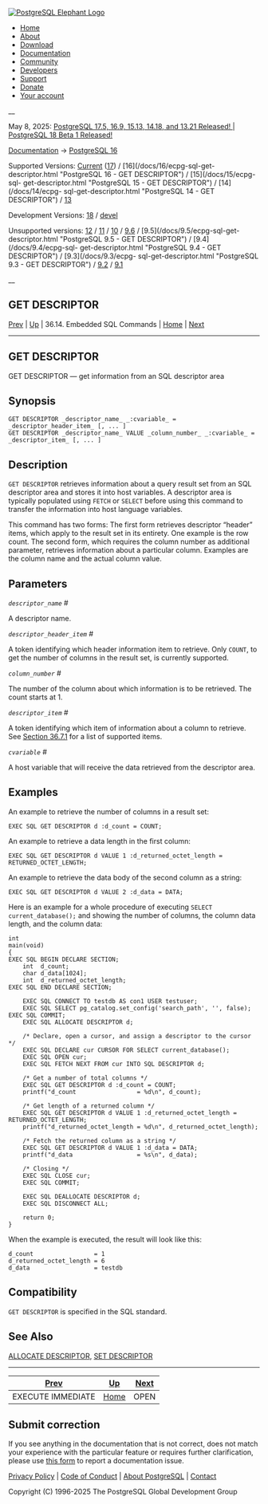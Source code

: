 [ ![PostgreSQL Elephant Logo](/media/img/about/press/elephant.png) ](/)

  * [Home](/ "Home")
  * [About](/about/ "About")
  * [Download](/download/ "Download")
  * [Documentation](/docs/ "Documentation")
  * [Community](/community/ "Community")
  * [Developers](/developer/ "Developers")
  * [Support](/support/ "Support")
  * [Donate](/about/donate/ "Donate")
  * [Your account](/account/ "Your account")

__

May 8, 2025: [ PostgreSQL 17.5, 16.9, 15.13, 14.18, and 13.21 Released! ](/about/news/postgresql-175-169-1513-1418-and-1321-released-3072/) | [ PostgreSQL 18 Beta 1 Released! ](/about/news/postgresql-18-beta-1-released-3070/)

[Documentation](/docs/ "Documentation") -> [PostgreSQL
16](/docs/16/index.html)

Supported Versions: [Current](/docs/current/ecpg-sql-get-descriptor.html
"PostgreSQL 17 - GET DESCRIPTOR") ([17](/docs/17/ecpg-sql-get-descriptor.html
"PostgreSQL 17 - GET DESCRIPTOR")) / [16](/docs/16/ecpg-sql-get-
descriptor.html "PostgreSQL 16 - GET DESCRIPTOR") / [15](/docs/15/ecpg-sql-
get-descriptor.html "PostgreSQL 15 - GET DESCRIPTOR") / [14](/docs/14/ecpg-
sql-get-descriptor.html "PostgreSQL 14 - GET DESCRIPTOR") /
[13](/docs/13/ecpg-sql-get-descriptor.html "PostgreSQL 13 - GET DESCRIPTOR")

Development Versions: [18](/docs/18/ecpg-sql-get-descriptor.html "PostgreSQL
18 - GET DESCRIPTOR") / [devel](/docs/devel/ecpg-sql-get-descriptor.html
"PostgreSQL devel - GET DESCRIPTOR")

Unsupported versions: [12](/docs/12/ecpg-sql-get-descriptor.html "PostgreSQL
12 - GET DESCRIPTOR") / [11](/docs/11/ecpg-sql-get-descriptor.html "PostgreSQL
11 - GET DESCRIPTOR") / [10](/docs/10/ecpg-sql-get-descriptor.html "PostgreSQL
10 - GET DESCRIPTOR") / [9.6](/docs/9.6/ecpg-sql-get-descriptor.html
"PostgreSQL 9.6 - GET DESCRIPTOR") / [9.5](/docs/9.5/ecpg-sql-get-
descriptor.html "PostgreSQL 9.5 - GET DESCRIPTOR") / [9.4](/docs/9.4/ecpg-sql-
get-descriptor.html "PostgreSQL 9.4 - GET DESCRIPTOR") / [9.3](/docs/9.3/ecpg-
sql-get-descriptor.html "PostgreSQL 9.3 - GET DESCRIPTOR") /
[9.2](/docs/9.2/ecpg-sql-get-descriptor.html "PostgreSQL 9.2 - GET
DESCRIPTOR") / [9.1](/docs/9.1/ecpg-sql-get-descriptor.html "PostgreSQL 9.1 -
GET DESCRIPTOR")

__

GET DESCRIPTOR  
---  
[Prev](ecpg-sql-execute-immediate.html "EXECUTE IMMEDIATE")  | [Up](ecpg-sql-commands.html "36.14. Embedded SQL Commands") | 36.14. Embedded SQL Commands | [Home](index.html "PostgreSQL 16.9 Documentation") |  [Next](ecpg-sql-open.html "OPEN")  
  
* * *

## GET DESCRIPTOR

GET DESCRIPTOR — get information from an SQL descriptor area

## Synopsis

    
    
    GET DESCRIPTOR _descriptor_name_ _:cvariable_ = _descriptor_header_item_ [, ... ]
    GET DESCRIPTOR _descriptor_name_ VALUE _column_number_ _:cvariable_ = _descriptor_item_ [, ... ]
    

## Description

`GET DESCRIPTOR` retrieves information about a query result set from an SQL
descriptor area and stores it into host variables. A descriptor area is
typically populated using `FETCH` or `SELECT` before using this command to
transfer the information into host language variables.

This command has two forms: The first form retrieves descriptor “header”
items, which apply to the result set in its entirety. One example is the row
count. The second form, which requires the column number as additional
parameter, retrieves information about a particular column. Examples are the
column name and the actual column value.

## Parameters

_`descriptor_name`_ #

    

A descriptor name.

_`descriptor_header_item`_ #

    

A token identifying which header information item to retrieve. Only `COUNT`,
to get the number of columns in the result set, is currently supported.

_`column_number`_ #

    

The number of the column about which information is to be retrieved. The count
starts at 1.

_`descriptor_item`_ #

    

A token identifying which item of information about a column to retrieve. See
[Section 36.7.1](ecpg-descriptors.html#ECPG-NAMED-DESCRIPTORS "36.7.1. Named
SQL Descriptor Areas") for a list of supported items.

_`cvariable`_ #

    

A host variable that will receive the data retrieved from the descriptor area.

## Examples

An example to retrieve the number of columns in a result set:

    
    
    EXEC SQL GET DESCRIPTOR d :d_count = COUNT;
    

An example to retrieve a data length in the first column:

    
    
    EXEC SQL GET DESCRIPTOR d VALUE 1 :d_returned_octet_length = RETURNED_OCTET_LENGTH;
    

An example to retrieve the data body of the second column as a string:

    
    
    EXEC SQL GET DESCRIPTOR d VALUE 2 :d_data = DATA;
    

Here is an example for a whole procedure of executing `SELECT
current_database();` and showing the number of columns, the column data
length, and the column data:

    
    
    int
    main(void)
    {
    EXEC SQL BEGIN DECLARE SECTION;
        int  d_count;
        char d_data[1024];
        int  d_returned_octet_length;
    EXEC SQL END DECLARE SECTION;
    
        EXEC SQL CONNECT TO testdb AS con1 USER testuser;
        EXEC SQL SELECT pg_catalog.set_config('search_path', '', false); EXEC SQL COMMIT;
        EXEC SQL ALLOCATE DESCRIPTOR d;
    
        /* Declare, open a cursor, and assign a descriptor to the cursor  */
        EXEC SQL DECLARE cur CURSOR FOR SELECT current_database();
        EXEC SQL OPEN cur;
        EXEC SQL FETCH NEXT FROM cur INTO SQL DESCRIPTOR d;
    
        /* Get a number of total columns */
        EXEC SQL GET DESCRIPTOR d :d_count = COUNT;
        printf("d_count                 = %d\n", d_count);
    
        /* Get length of a returned column */
        EXEC SQL GET DESCRIPTOR d VALUE 1 :d_returned_octet_length = RETURNED_OCTET_LENGTH;
        printf("d_returned_octet_length = %d\n", d_returned_octet_length);
    
        /* Fetch the returned column as a string */
        EXEC SQL GET DESCRIPTOR d VALUE 1 :d_data = DATA;
        printf("d_data                  = %s\n", d_data);
    
        /* Closing */
        EXEC SQL CLOSE cur;
        EXEC SQL COMMIT;
    
        EXEC SQL DEALLOCATE DESCRIPTOR d;
        EXEC SQL DISCONNECT ALL;
    
        return 0;
    }
    

When the example is executed, the result will look like this:

    
    
    d_count                 = 1
    d_returned_octet_length = 6
    d_data                  = testdb
    

## Compatibility

`GET DESCRIPTOR` is specified in the SQL standard.

## See Also

[ALLOCATE DESCRIPTOR](ecpg-sql-allocate-descriptor.html "ALLOCATE
DESCRIPTOR"), [SET DESCRIPTOR](ecpg-sql-set-descriptor.html "SET DESCRIPTOR")

* * *

[Prev](ecpg-sql-execute-immediate.html "EXECUTE IMMEDIATE")  | [Up](ecpg-sql-commands.html "36.14. Embedded SQL Commands") |  [Next](ecpg-sql-open.html "OPEN")  
---|---|---  
EXECUTE IMMEDIATE  | [Home](index.html "PostgreSQL 16.9 Documentation") |  OPEN  
  
## Submit correction

If you see anything in the documentation that is not correct, does not match
your experience with the particular feature or requires further clarification,
please use [this form](/account/comments/new/16/ecpg-sql-get-descriptor.html/)
to report a documentation issue.

[Privacy Policy](/about/privacypolicy) | [Code of Conduct](/about/policies/coc/) | [About PostgreSQL](/about/) | [Contact](/about/contact/)  

Copyright (C) 1996-2025 The PostgreSQL Global Development Group


